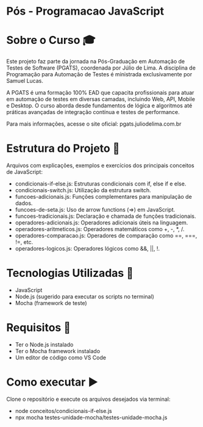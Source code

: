 # Pós - Programacao JavaScript


# Sobre o Curso 🎓
Este projeto faz parte da jornada na Pós-Graduação em Automação de Testes de Software (PGATS), coordenada por Júlio de Lima. A disciplina de Programação para Automação de Testes é ministrada exclusivamente por Samuel Lucas.

A PGATS é uma formação 100% EAD que capacita profissionais para atuar em automação de testes em diversas camadas, incluindo Web, API, Mobile e Desktop. O curso aborda desde fundamentos de lógica e algoritmos até práticas avançadas de integração contínua e testes de performance.

Para mais informações, acesse o site oficial: pgats.juliodelima.com.br

# Estrutura do Projeto 📁
Arquivos com explicações, exemplos e exercícios dos principais conceitos de JavaScript:

* condicionais-if-else.js: Estruturas condicionais com if, else if e else.
* condicionais-switch.js: Utilização da estrutura switch.
* funcoes-adicionais.js: Funções complementares para manipulação de dados.
* funcoes-de-seta.js: Uso de arrow functions (=>) em JavaScript.
* funcoes-tradicionais.js: Declaração e chamada de funções tradicionais.
* operadores-adicionais.js: Operadores adicionais úteis na linguagem.
* operadores-aritmeticos.js: Operadores matemáticos como +, -, *, /.
* operadores-comparacao.js: Operadores de comparação como ==, ===, !=, etc.
* operadores-logicos.js: Operadores lógicos como &&, ||, !.

# Tecnologias Utilizadas 🚀
* JavaScript
* Node.js (sugerido para executar os scripts no terminal)
* Mocha (framework de teste)

# Requisitos 📝
* Ter o Node.js instalado
* Ter o Mocha framework instalado
* Um editor de código como VS Code

# Como executar ▶️
Clone o repositório e execute os arquivos desejados via terminal:
* node conceitos/condicionais-if-else.js
* npx mocha testes-unidade-mocha/testes-unidade-mocha.js
